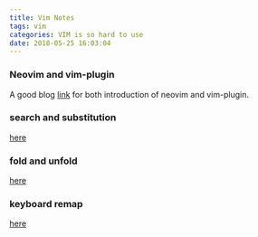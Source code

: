```yaml
---
title: Vim Notes
tags: vim
categories: VIM is so hard to use
date: 2018-05-25 16:03:04
---
```


### Neovim and vim-plugin
A good blog [link](http://zhranklin.com/blog/%E6%89%93%E9%80%A0%E4%B8%80%E4%B8%AA%E7%8E%B0%E4%BB%A3%E5%8C%96%E7%9A%84vim%E7%BC%96%E8%BE%91%E5%99%A8:%20neovim%20+%20nyaovim%20+%20youcompleteme%20+%20airline#vim-plug%E4%BD%BF%E7%94%A8) for both introduction of neovim and vim-plugin.

### search and substitution
[here](https://harttle.land/2016/08/08/vim-search-in-file.html)

### fold and unfold
[here](http://www.cnblogs.com/zlcxbb/p/6442092.html)

### keyboard remap
[here](http://yyq123.blogspot.com/2010/12/vim-map.html)
